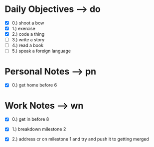 # Daily Objectives --> do
- [x] 0.) shoot a bow
- [x] 1.) exercise
- [x] 2.) code a thing
- [ ] 3.) write a story
- [ ] 4.) read a book
- [ ] 5.) speak a foreign language

# Personal Notes --> pn
- [x] 0.) get home before 6

# Work Notes --> wn
- [x] 0.) get in before 8
- [x] 1.) breakdown milestone 2
- [x] 2.) address cr on milestone 1 and try and push it to getting merged

